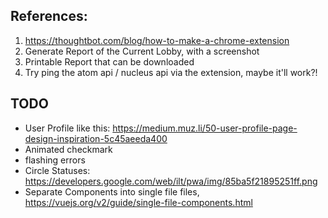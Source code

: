 ## References:
1. https://thoughtbot.com/blog/how-to-make-a-chrome-extension
1. Generate Report of the Current Lobby, with a screenshot
1. Printable Report that can be downloaded
1. Try ping the atom api / nucleus api via the extension, maybe it'll work?!


## TODO
* User Profile like this: https://medium.muz.li/50-user-profile-page-design-inspiration-5c45aeeda400
* Animated checkmark
* flashing errors
* Circle Statuses: https://developers.google.com/web/ilt/pwa/img/85ba5f21895251ff.png
* Separate Components into single file files, https://vuejs.org/v2/guide/single-file-components.html


